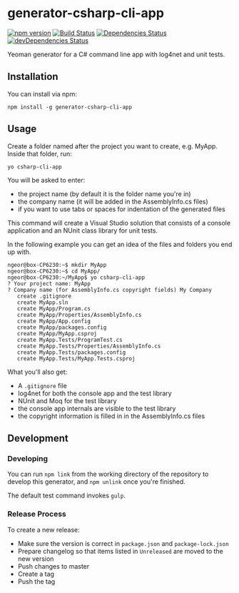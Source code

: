 # generator-csharp-cli-app

[![npm version](https://img.shields.io/npm/v/generator-csharp-cli-app.svg)](https://npmjs.org/package/generator-csharp-cli-app)
[![Build Status](https://travis-ci.org/ngeor/generator-csharp-cli-app.svg?branch=master)](https://travis-ci.org/ngeor/generator-csharp-cli-app)
[![Dependencies Status](https://david-dm.org/ngeor/generator-csharp-cli-app.svg)](https://david-dm.org/ngeor/generator-csharp-cli-app)
[![devDependencies Status](https://david-dm.org/ngeor/generator-csharp-cli-app/dev-status.svg)](https://david-dm.org/ngeor/generator-csharp-cli-app?type=dev)

Yeoman generator for a C# command line app with log4net and unit tests.

## Installation

You can install via npm:

	npm install -g generator-csharp-cli-app

## Usage

Create a folder named after the project you want to create, e.g. MyApp. Inside that folder, run:

	yo csharp-cli-app

You will be asked to enter:

- the project name (by default it is the folder name you're in)
- the company name (it will be added in the AssemblyInfo.cs files)
- if you want to use tabs or spaces for indentation of the generated files

This command will create a Visual Studio solution that consists of a console application and an NUnit class library for unit tests.

In the following example you can get an idea of the files and folders you end up with.

	ngeor@box-CP6230:~$ mkdir MyApp
	ngeor@box-CP6230:~$ cd MyApp/
	ngeor@box-CP6230:~/MyApp$ yo csharp-cli-app
	? Your project name: MyApp
	? Company name (for AssemblyInfo.cs copyright fields) My Company
	   create .gitignore
	   create MyApp.sln
	   create MyApp/Program.cs
	   create MyApp/Properties/AssemblyInfo.cs
	   create MyApp/App.config
	   create MyApp/packages.config
	   create MyApp/MyApp.csproj
	   create MyApp.Tests/ProgramTest.cs
	   create MyApp.Tests/Properties/AssemblyInfo.cs
	   create MyApp.Tests/packages.config
	   create MyApp.Tests/MyApp.Tests.csproj

What you'll also get:

- A `.gitignore` file
- log4net for both the console app and the test library
- NUnit and Moq for the test library
- the console app internals are visible to the test library
- the copyright information is filled in in the AssemblyInfo.cs files

## Development

### Developing

You can run `npm link` from the working directory of the repository to develop this generator,
and `npm unlink` once you're finished.

The default test command invokes `gulp`.

### Release Process

To create a new release:

- Make sure the version is correct in `package.json` and `package-lock.json`
- Prepare changelog so that items listed in `Unreleased` are moved to the new version
- Push changes to master
- Create a tag
- Push the tag

